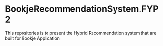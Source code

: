 # BookjeRecommendationSystem.FYP2
This repositories is to present the Hybrid Recommendation system that are built for Bookje Application
